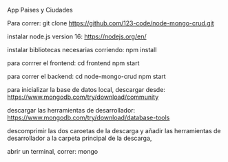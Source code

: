 App Paises y Ciudades 

Para correr:
git clone https://github.com/123-code/node-mongo-crud.git

instalar node.js version 16:
https://nodejs.org/en/

instalar bibliotecas necesarias corriendo:
npm install 

para corrrer el frontend:
cd frontend
npm start

para correr el backend:
cd node-mongo-crud
npm start 

para inicializar la base de datos local, descargar desde:
https://www.mongodb.com/try/download/community

descargar las herramientas de desarrollador:
https://www.mongodb.com/try/download/database-tools

descomprimir las dos caroetas de la descarga y añadir las herramientas de desarrollador a la carpeta principal de la descarga,

abrir un terminal, correr:
mongo 


